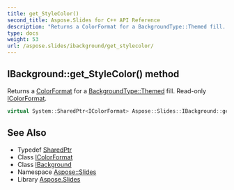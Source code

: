 ```yaml
---
title: get_StyleColor()
second_title: Aspose.Slides for C++ API Reference
description: "Returns a ColorFormat for a BackgroundType::Themed fill. Read-only IColorFormat."
type: docs
weight: 53
url: /aspose.slides/ibackground/get_stylecolor/
---
```

## IBackground::get_StyleColor() method


Returns a [ColorFormat](../../colorformat/) for a [BackgroundType::Themed](../../backgroundtype/) fill. Read-only [IColorFormat](../../icolorformat/).

```cpp
virtual System::SharedPtr<IColorFormat> Aspose::Slides::IBackground::get_StyleColor()=0
```

## See Also

* Typedef [SharedPtr](../../../system/sharedptr/)
* Class [IColorFormat](../../icolorformat/)
* Class [IBackground](../)
* Namespace [Aspose::Slides](../../)
* Library [Aspose.Slides](../../../)